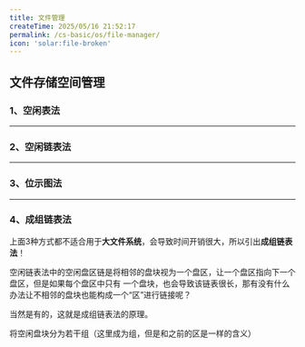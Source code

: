 ```yaml
---
title: 文件管理
createTime: 2025/05/16 21:52:17
permalink: /cs-basic/os/file-manager/
icon: 'solar:file-broken'
---
```


## 文件存储空间管理
### 1、空闲表法

---
### 2、空闲链表法

---
### 3、位示图法

---
### **4、成组链表法**
上面3种方式都不适合用于**大文件系统**，会导致时间开销很大，所以引出**成组链表法**！

空闲链表法中的空闲盘区链是将相邻的盘块视为一个盘区，让一个盘区指向下一个盘区，但是如果每个盘区中只有
一个盘块，也会导致该链表很长，那有没有什么办法让不相邻的盘块也能构成一个“区”进行链接呢？

当然是有的，这就是成组链表法的原理。

将空闲盘块分为若干组（这里成为组，但是和之前的区是一样的含义）